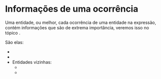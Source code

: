 # Informações de uma ocorrência <header-set anchor-name="entity-info" />

Uma entidade, ou melhor, cada ocorrência de uma entidade na expressão, contém informações que são de extrema importância, veremos isso no tópico <anchor-get name="search" />.

São elas:

* <anchor-get name="levels" />
* <anchor-get name="indexes" />
* Entidades vizinhas:
    * <anchor-get name="entity-previous" />
    * <anchor-get name="entity-next" />